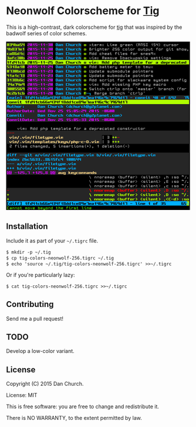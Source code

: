 # Neonwolf Colorscheme for [Tig](https://github.com/jonas/tig)

This is a high-contrast, dark colorscheme for [tig](https://github.com/jonas/tig) that was inspired by the badwolf series of color schemes.

![sample](https://raw.githubusercontent.com/h3xx/tig-colors-neonwolf/master/screenshots/sample.png)

## Installation

Include it as part of your `~/.tigrc` file.

    $ mkdir -p ~/.tig
    $ cp tig-colors-neonwolf-256.tigrc ~/.tig
    $ echo 'source ~/.tig/tig-colors-neonwolf-256.tigrc' >>~/.tigrc

Or if you're particularly lazy:

    $ cat tig-colors-neonwolf-256.tigrc >>~/.tigrc

## Contributing

Send me a pull request!

## TODO

Develop a low-color variant.

## License

Copyright (C) 2015 Dan Church.

License: MIT

This is free software: you are free to change and redistribute it.

There is NO WARRANTY, to the extent permitted by law.
